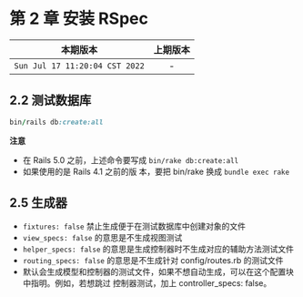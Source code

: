 # 第 2 章 安装 RSpec

|本期版本|上期版本
|:---:|:---:|
`Sun Jul 17 11:20:04 CST 2022` | -

## 2.2 测试数据库

```ruby
bin/rails db:create:all
```

**注意**

* 在 Rails 5.0 之前，上述命令要写成 `bin/rake db:create:all`
* 如果使用的是 Rails 4.1 之前的版 本，要把 bin/rake 换成 `bundle exec rake`


## 2.5 生成器

* `fixtures: false` 禁止生成便于在测试数据库中创建对象的文件
* `view_specs: false` 的意思是不生成视图测试
* `helper_specs: false` 的意思是生成控制器时不生成对应的辅助方法测试文件
* `routing_specs: false` 的意思是不生成针对 config/routes.rb 的测试文件
* 默认会生成模型和控制器的测试文件，如果不想自动生成，可以在这个配置块中指明。例如，若想跳过 控制器测试，加上 controller_specs: false。
